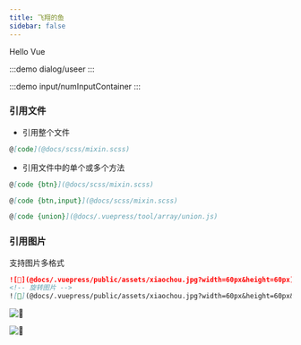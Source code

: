 ```yaml
---
title: 飞翔的鱼
sidebar: false
---
```



<OkT>Hello Vue</OkT>

:::demo
dialog/useer
:::

:::demo
input/numInputContainer
:::

### 引用文件

- 引用整个文件

```md
@[code](@docs/scss/mixin.scss)
```

- 引用文件中的单个或多个方法

```md
@[code {btn}](@docs/scss/mixin.scss)
```

```md
@[code {btn,input}](@docs/scss/mixin.scss)
```

```md
@[code {union}](@docs/.vuepress/tool/array/union.js)
```

### 引用图片

支持图片多格式

```md
![🤡](@docs/.vuepress/public/assets/xiaochou.jpg?width=60px&height=60px)
<!-- 旋转图片 -->
![🤡](@docs/.vuepress/public/assets/xiaochou.jpg?width=60px&height=60px&transform:rotate(45deg))
```

![🤡](@docs/.vuepress/public/assets/xiaochou.jpg?width=60px&height=60px)  

![🤡](@docs/.vuepress/public/assets/xiaochou.jpg?width=60px&height=60px&transform:rotate(45deg))
